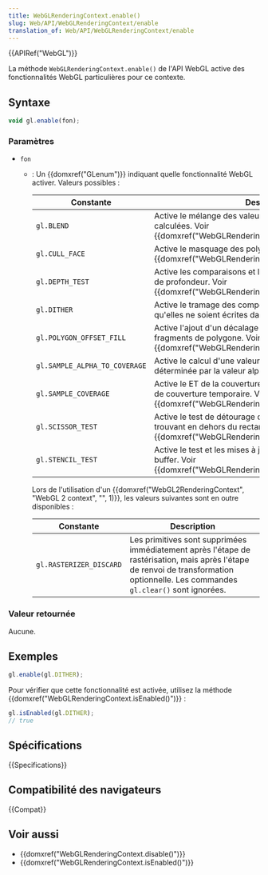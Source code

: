 ```yaml
---
title: WebGLRenderingContext.enable()
slug: Web/API/WebGLRenderingContext/enable
translation_of: Web/API/WebGLRenderingContext/enable
---
```


{{APIRef("WebGL")}}

La méthode `WebGLRenderingContext.enable()` de l'API WebGL active des fonctionnalités WebGL particulières pour ce contexte.

## Syntaxe

```js
void gl.enable(fon);
```

### Paramètres

- `fon`

  - : Un {{domxref("GLenum")}} indiquant quelle fonctionnalité WebGL activer. Valeurs possibles :

    | Constante                     | Description                                                                                                                                                                |
    | ----------------------------- | -------------------------------------------------------------------------------------------------------------------------------------------------------------------------- |
    | `gl.BLEND`                    | Active le mélange des valeurs de couleur de fragment calculées. Voir {{domxref("WebGLRenderingContext.blendFunc()")}}.                                     |
    | `gl.CULL_FACE`                | Active le masquage des polygones. Voir {{domxref("WebGLRenderingContext.cullFace()")}}.                                                                   |
    | `gl.DEPTH_TEST`               | Active les comparaisons et les mises à jour dans le tampon de profondeur. Voir {{domxref("WebGLRenderingContext.depthFunc()")}}.                           |
    | `gl.DITHER`                   | Active le tramage des composantes de couleur avant qu'elles ne soient écrites dans le tampon de couleur.                                                                   |
    | `gl.POLYGON_OFFSET_FILL`      | Active l'ajout d'un décalage aux valeurs de profondeur des fragments de polygone. Voir {{domxref("WebGLRenderingContext.polygonOffset()")}}.               |
    | `gl.SAMPLE_ALPHA_TO_COVERAGE` | Active le calcul d'une valeur de couverture temporaire déterminée par la valeur alpha.                                                                                     |
    | `gl.SAMPLE_COVERAGE`          | Active le ET de la couverture des fragments avec la valeur de couverture temporaire. Voir {{domxref("WebGLRenderingContext.sampleCoverage()")}}.        |
    | `gl.SCISSOR_TEST`             | Active le test de détourage qui supprime les fragments se trouvant en dehors du rectangle de détourage. Voir {{domxref("WebGLRenderingContext.scissor()")}}. |
    | `gl.STENCIL_TEST`             | Active le test et les mises à jour stencil dans le stencil buffer. Voir {{domxref("WebGLRenderingContext.stencilFunc()")}}.                              |

    Lors de l'utilisation d'un {{domxref("WebGL2RenderingContext", "WebGL 2 context", "", 1)}}, les valeurs suivantes sont en outre disponibles :

    | Constante               | Description                                                                                                                                                                        |
    | ----------------------- | ---------------------------------------------------------------------------------------------------------------------------------------------------------------------------------- |
    | `gl.RASTERIZER_DISCARD` | Les primitives sont supprimées immédiatement après l'étape de rastérisation, mais après l'étape de renvoi de transformation optionnelle. Les commandes `gl.clear()` sont ignorées. |

### Valeur retournée

Aucune.

## Exemples

```js
gl.enable(gl.DITHER);
```

Pour vérifier que cette fonctionnalité est activée, utilisez la méthode {{domxref("WebGLRenderingContext.isEnabled()")}} :

```js
gl.isEnabled(gl.DITHER);
// true
```

## Spécifications

{{Specifications}}

## Compatibilité des navigateurs

{{Compat}}

## Voir aussi

- {{domxref("WebGLRenderingContext.disable()")}}
- {{domxref("WebGLRenderingContext.isEnabled()")}}
